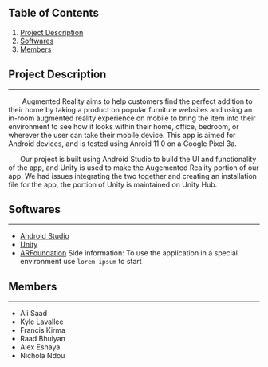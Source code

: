 ## Table of Contents ##
1. [Project Description](#project-description)
2. [Softwares](#softwares)
4. [Members](#members)
## Project Description 
***
&nbsp;&nbsp;&nbsp;&nbsp;&nbsp;&nbsp; Augmented Reality aims to help customers find the perfect addition to their home by taking a product on popular furniture websites 
and using an in-room augmented reality experience on mobile to bring the item into their environment to see how it looks within their home, office, bedroom, or wherever 
the user can take their mobile device. This app is aimed for Android devices, and is tested using Anroid 11.0 on a Google Pixel 3a.

&nbsp;&nbsp;&nbsp;&nbsp;&nbsp;&nbsp;Our project is built using Android Studio to build the UI and functionality of the app, and Unity is used to make the Augemented Reality portion of our app. We had issues
integrating the two together and creating an installation file for the app, the portion of Unity is maintained on Unity Hub.

## Softwares
***
* [Android Studio](https://developer.android.com/studio/)
* [Unity](https://unity3d.com/get-unity/download) 
* [ARFoundation](https://unity.com/unity/features/arfoundation)
Side information: To use the application in a special environment use ```lorem ipsum``` to start
## Members
***
* Ali Saad
* Kyle Lavallee
* Francis Kirma
* Raad Bhuiyan
* Alex Eshaya
* Nichola Ndou
